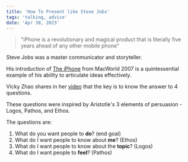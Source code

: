 ```yaml
---
title: 'How To Present like Steve Jobs'
tags: 'talking, advice'
date: 'Apr 30, 2023'
---
```


> "iPhone is a revolutionary and magical product that is literally five years ahead of any other mobile phone"

Steve Jobs was a master communicator and storyteller.

His introduction of [The iPhone](https://www.youtube.com/watch?v=x7qPAY9JqE4) from MacWorld 2007 is a quintessential example of his ability to articulate ideas effectively.

Vicky Zhao shares in her [video](https://www.youtube.com/watch?v=PkPfdR80u_8) that the key is to know the answer to 4 questions.

These questions were inspired by Aristotle's 3 elements of persuasion - Logos, Pathos, and Ethos.

The questions are:

1. What do you want people to **do**? (end goal)
2. What do I want people to know about **me**? (Ethos)
3. What do I want people to know about the **topic**? (Logos)
4. What do I want people to **feel**? (Pathos)
